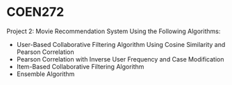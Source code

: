 # COEN272

Project 2: Movie Recommendation System Using the Following Algorithms:
- User-Based Collaborative Filtering Algorithm Using Cosine Similarity and Pearson Correlation
- Pearson Correlation with Inverse User Frequency and Case Modification
- Item-Based Collaborative Filtering Algorithm
- Ensemble Algorithm
